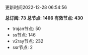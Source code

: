 更新时间2022-12-28 06:54:56

**总订阅: 73**
**总节点: 1466**
**有效节点: 430**
- trojan节点: 50
- ss节点: 146
- v2ray节点: 232
- ssr节点: 2
